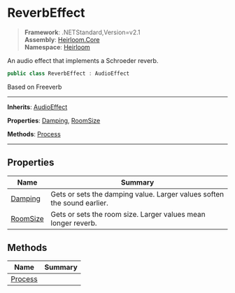 # ReverbEffect

> **Framework**: .NETStandard,Version=v2.1  
> **Assembly**: [Heirloom.Core][0]  
> **Namespace**: [Heirloom][0]  

An audio effect that implements a Schroeder reverb.

```cs
public class ReverbEffect : AudioEffect
```

Based on Freeverb

--------------------------------------------------------------------------------

**Inherits**: [AudioEffect][1]

**Properties**: [Damping][2], [RoomSize][3]

**Methods**: [Process][4]

--------------------------------------------------------------------------------

## Properties

| Name          | Summary                                                                 |
|---------------|-------------------------------------------------------------------------|
| [Damping][2]  | Gets or sets the damping value. Larger values soften the sound earlier. |
| [RoomSize][3] | Gets or sets the room size. Larger values mean longer reverb.           |

## Methods

| Name         | Summary |
|--------------|---------|
| [Process][4] |         |

[0]: ../Heirloom.Core.md
[1]: Heirloom.AudioEffect.md
[2]: Heirloom.ReverbEffect.Damping.md
[3]: Heirloom.ReverbEffect.RoomSize.md
[4]: Heirloom.ReverbEffect.Process.md
